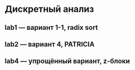 # Дискретный анализ

## lab1 — вариант 1-1, radix sort

## lab2 — вариант 4, PATRICIA

## lab4 — упрощённый вариант, z-блоки